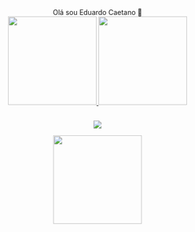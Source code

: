 <div align="center">Olá sou Eduardo Caetano 👋 </div>
<div align="center">
  <a href="https://github.com/Eduardo-ca">
  <img height="180em" src="https://github-readme-stats.vercel.app/api?username=Eduardo-ca&show_icons=true&theme=dark&include_all_commits=true&count_private=true"/>
  <img height="180em" src="https://github-readme-stats.vercel.app/api/top-langs/?username=Eduardo-ca&layout=compact&langs_count=7&theme=dracula"/>

  
  ##
 
<div> 
 
  <a href="linkedin.com/in/eduardo-caetano-nogueira-braz-9b2ab9214" target="_blank"><img src="https://img.shields.io/badge/-LinkedIn-%230077B5?style=for-the-badge&logo=linkedin&logoColor=white" target="_blank"></a> 

  
 <img height="180em" src=https://i.pinimg.com/originals/2f/c1/b8/2fc1b8f82e14172e3bcae39ca8c8ab33.gif>

 
</div>


